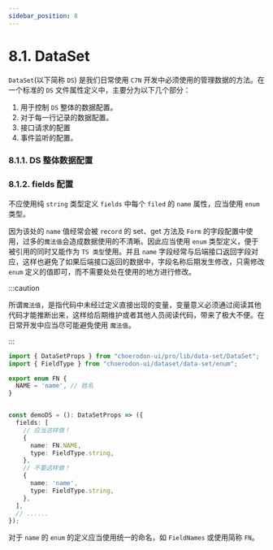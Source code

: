 ```yaml
---
sidebar_position: 8
---
```


# 8.1. DataSet

`DataSet`(以下简称 `DS`) 是我们日常使用 `C7N` 开发中必须使用的管理数据的方法。在一个标准的 `DS` 文件属性定义中，主要分为以下几个部分：

1. 用于控制 `DS` 整体的数据配置。
2. 对于每一行记录的数据配置。
3. 接口请求的配置
4. 事件监听的配置。

### 8.1.1. DS 整体数据配置

### 8.1.2. fields 配置

<intro type="should" />

不应使用纯 `string` 类型定义 `fields` 中每个 `filed` 的 `name` 属性，应当使用 `enum` 类型。  

因为该处的 `name` 值经常会被 `record` 的 set、get 方法及 `Form` 的字段配置中使用，过多的`魔法值`会造成数据使用的不清晰。因此应当使用 `enum` 类型定义，便于被引用的同时又能作为 `TS 类型`使用。并且 `name` 字段经常与后端接口返回字段对应，这样也避免了如果后端接口返回的数据中，字段名称后期发生修改，只需修改 `enum` 定义的值即可，而不需要处处在使用的地方进行修改。

:::caution

所谓`魔法值`，是指代码中未经过定义直接出现的变量，变量意义必须通过阅读其他代码才能推断出来，这样给后期维护或者其他人员阅读代码，带来了极大不便。在日常开发中应当尽可能避免使用 `魔法值`。

:::

```ts
import { DataSetProps } from "choerodon-ui/pro/lib/data-set/DataSet";
import { FieldType } from "choerodon-ui/dataset/data-set/enum";

export enum FN {
  NAME = 'name', // 姓名
}


const demoDS = (): DataSetProps => ({
  fields: [
    // 应当这样做！
    {
      name: FN.NAME,
      type: FieldType.string,
    },
    // 不要这样做！
    {
      name: 'name',
      type: FieldType.string,
    },
  ],
  // ......
});
```

对于 `name` 的 `enum` 的定义应当使用统一的命名，如 `FieldNames` 或使用简称 `FN`。
